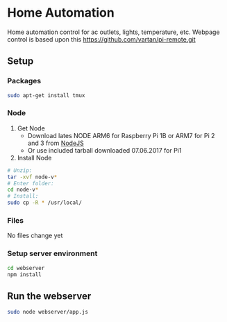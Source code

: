# Home Automation
Home automation control for ac outlets, lights, temperature, etc. 
Webpage control is based upon this https://github.com/vartan/pi-remote.git

## Setup

### Packages
```bash
sudo apt-get install tmux
```

### Node
1) Get Node
	+ Download lates NODE ARM6 for Raspberry Pi 1B or ARM7 for Pi 2 and 3 from [NodeJS](https://nodejs.org/en/download/) 
	+ Or use included tarball downloaded 07.06.2017 for Pi1
2) Install Node
```bash
# Unzip: 
tar -xvf node-v*
# Enter folder: 
cd node-v*
# Install:
sudo cp -R * /usr/local/
```

### Files
No files change yet

### Setup server environment
```bash
cd webserver
npm install
```

## Run the webserver
```bash
sudo node webserver/app.js
```
